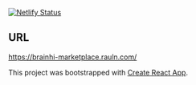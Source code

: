 [![Netlify Status](https://api.netlify.com/api/v1/badges/d9c4d943-c416-4254-90c4-af113140a64e/deploy-status)](https://app.netlify.com/sites/brainhi-marketplace-rauln/deploys)

## URL

https://brainhi-marketplace.rauln.com/

This project was bootstrapped with [Create React App](https://github.com/facebook/create-react-app).
